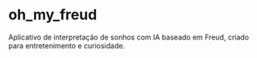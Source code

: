 # oh_my_freud
Aplicativo de interpretação de sonhos com IA baseado em Freud, criado para entretenimento e curiosidade.
